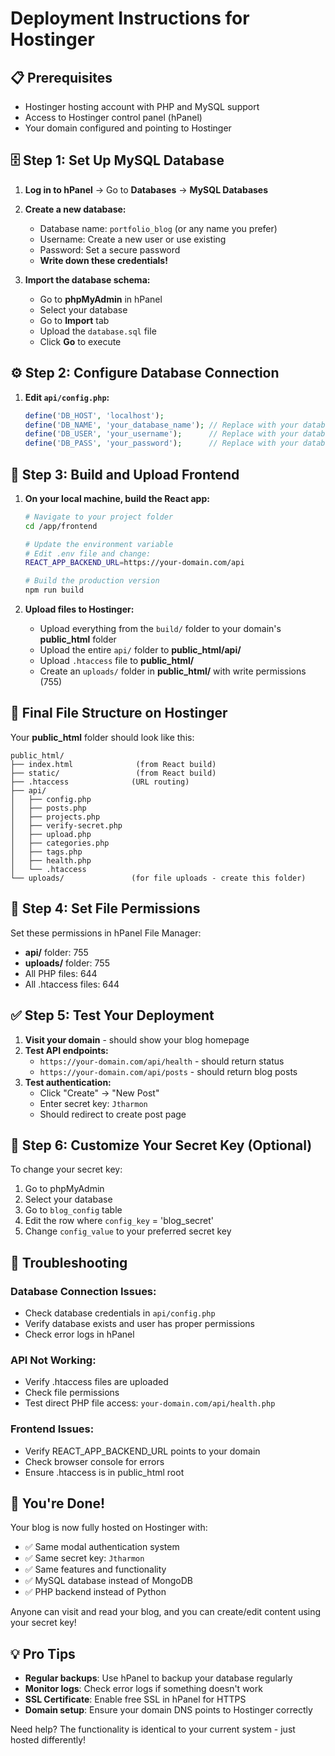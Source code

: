 # Deployment Instructions for Hostinger

## 📋 Prerequisites

- Hostinger hosting account with PHP and MySQL support
- Access to Hostinger control panel (hPanel)
- Your domain configured and pointing to Hostinger

## 🗄️ Step 1: Set Up MySQL Database

1. **Log in to hPanel** → Go to **Databases** → **MySQL Databases**

2. **Create a new database:**
   - Database name: `portfolio_blog` (or any name you prefer)
   - Username: Create a new user or use existing
   - Password: Set a secure password
   - **Write down these credentials!**

3. **Import the database schema:**
   - Go to **phpMyAdmin** in hPanel
   - Select your database
   - Go to **Import** tab
   - Upload the `database.sql` file
   - Click **Go** to execute

## ⚙️ Step 2: Configure Database Connection

1. **Edit `api/config.php`:**
   ```php
   define('DB_HOST', 'localhost');
   define('DB_NAME', 'your_database_name'); // Replace with your database name
   define('DB_USER', 'your_username');      // Replace with your database username
   define('DB_PASS', 'your_password');      // Replace with your database password
   ```

## 🚀 Step 3: Build and Upload Frontend

1. **On your local machine, build the React app:**
   ```bash
   # Navigate to your project folder
   cd /app/frontend
   
   # Update the environment variable
   # Edit .env file and change:
   REACT_APP_BACKEND_URL=https://your-domain.com/api
   
   # Build the production version
   npm run build
   ```

2. **Upload files to Hostinger:**
   - Upload everything from the `build/` folder to your domain's **public_html** folder
   - Upload the entire `api/` folder to **public_html/api/**
   - Upload `.htaccess` file to **public_html/**
   - Create an `uploads/` folder in **public_html/** with write permissions (755)

## 📁 Final File Structure on Hostinger

Your **public_html** folder should look like this:
```
public_html/
├── index.html              (from React build)
├── static/                 (from React build)
├── .htaccess              (URL routing)
├── api/
│   ├── config.php
│   ├── posts.php
│   ├── projects.php
│   ├── verify-secret.php
│   ├── upload.php
│   ├── categories.php
│   ├── tags.php
│   ├── health.php
│   └── .htaccess
└── uploads/               (for file uploads - create this folder)
```

## 🔧 Step 4: Set File Permissions

Set these permissions in hPanel File Manager:
- **api/** folder: 755
- **uploads/** folder: 755
- All PHP files: 644
- All .htaccess files: 644

## ✅ Step 5: Test Your Deployment

1. **Visit your domain** - should show your blog homepage
2. **Test API endpoints:**
   - `https://your-domain.com/api/health` - should return status
   - `https://your-domain.com/api/posts` - should return blog posts
3. **Test authentication:**
   - Click "Create" → "New Post"
   - Enter secret key: `Jtharmon`
   - Should redirect to create post page

## 🔐 Step 6: Customize Your Secret Key (Optional)

To change your secret key:
1. Go to phpMyAdmin
2. Select your database
3. Go to `blog_config` table
4. Edit the row where `config_key` = 'blog_secret'
5. Change `config_value` to your preferred secret key

## 🐛 Troubleshooting

### Database Connection Issues:
- Check database credentials in `api/config.php`
- Verify database exists and user has proper permissions
- Check error logs in hPanel

### API Not Working:
- Verify .htaccess files are uploaded
- Check file permissions
- Test direct PHP file access: `your-domain.com/api/health.php`

### Frontend Issues:
- Verify REACT_APP_BACKEND_URL points to your domain
- Check browser console for errors
- Ensure .htaccess is in public_html root

## 🎉 You're Done!

Your blog is now fully hosted on Hostinger with:
- ✅ Same modal authentication system
- ✅ Same secret key: `Jtharmon`
- ✅ Same features and functionality  
- ✅ MySQL database instead of MongoDB
- ✅ PHP backend instead of Python

Anyone can visit and read your blog, and you can create/edit content using your secret key!

## 💡 Pro Tips

- **Regular backups**: Use hPanel to backup your database regularly
- **Monitor logs**: Check error logs if something doesn't work
- **SSL Certificate**: Enable free SSL in hPanel for HTTPS
- **Domain setup**: Ensure your domain DNS points to Hostinger correctly

Need help? The functionality is identical to your current system - just hosted differently!